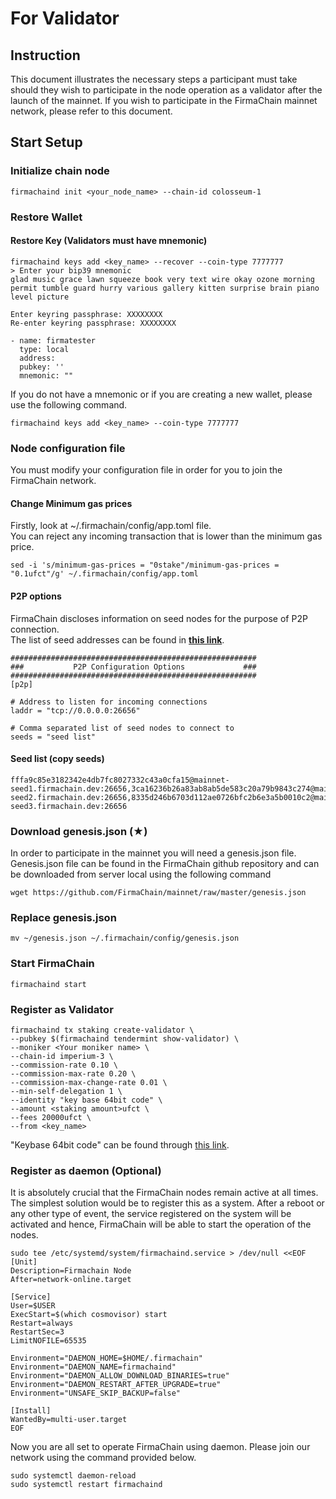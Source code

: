 # For Validator

## Instruction

This document illustrates the necessary steps a participant must take should they wish to participate in the node operation as a validator after the launch of the mainnet. If you wish to participate in the FirmaChain mainnet network, please refer to this document.

## Start Setup

### Initialize chain node

```
firmachaind init <your_node_name> --chain-id colosseum-1
```

### Restore Wallet

#### Restore Key (Validators must have mnemonic)

```
firmachaind keys add <key_name> --recover --coin-type 7777777
> Enter your bip39 mnemonic
glad music grace lawn squeeze book very text wire okay ozone morning permit tumble guard hurry various gallery kitten surprise brain piano level picture

Enter keyring passphrase: XXXXXXXX
Re-enter keyring passphrase: XXXXXXXX

- name: firmatester
  type: local
  address:
  pubkey: ''
  mnemonic: ""
```

If you do not have a mnemonic or if you are creating a new wallet, please use the following command.

```
firmachaind keys add <key_name> --coin-type 7777777
```

### Node configuration file

You must modify your configuration file in order for you to join the FirmaChain network.

#### Change Minimum gas prices

Firstly, look at \~/.firmachain/config/app.toml file.\
You can reject any incoming transaction that is lower than the minimum gas price.

```
sed -i 's/minimum-gas-prices = "0stake"/minimum-gas-prices = "0.1ufct"/g' ~/.firmachain/config/app.toml
```

#### P2P options

FirmaChain discloses information on seed nodes for the purpose of P2P connection.\
The list of seed addresses can be found in [**this link**](https://github.com/FirmaChain/mainnet).

```
#######################################################
###           P2P Configuration Options             ###
#######################################################
[p2p]

# Address to listen for incoming connections
laddr = "tcp://0.0.0.0:26656"

# Comma separated list of seed nodes to connect to
seeds = "seed list"
```

#### Seed list (copy seeds)

```
fffa9c85e3182342e4db7fc8027332c43a0cfa15@mainnet-seed1.firmachain.dev:26656,3ca16236b26a83ab8ab5de583c20a79b9843c274@mainnet-seed2.firmachain.dev:26656,8335d246b6703d112ae0726bfc2b6e3a5b0010c2@mainnet-seed3.firmachain.dev:26656
```

### Download genesis.json (★)

In order to participate in the mainnet you will need a genesis.json file. Genesis.json file can be found in the FirmaChain github repository and can be downloaded from server local using the following command

```
wget https://github.com/FirmaChain/mainnet/raw/master/genesis.json
```

### Replace genesis.json

```
mv ~/genesis.json ~/.firmachain/config/genesis.json
```

### Start FirmaChain

```
firmachaind start
```

### Register as Validator

```
firmachaind tx staking create-validator \
--pubkey $(firmachaind tendermint show-validator) \
--moniker <Your moniker name> \
--chain-id imperium-3 \
--commission-rate 0.10 \
--commission-max-rate 0.20 \
--commission-max-change-rate 0.01 \
--min-self-delegation 1 \
--identity "key base 64bit code" \
--amount <staking amount>ufct \
--fees 20000ufct \
--from <key_name>
```

"Keybase 64bit code" can be found through [this link](edit-validator-description.md#how-to-get-identity-64bit-code).

### Register as daemon (Optional)

It is absolutely crucial that the FirmaChain nodes remain active at all times. The simplest solution would be to register this as a system. After a reboot or any other type of event, the service registered on the system will be activated and hence, FirmaChain will be able to start the operation of the nodes.

```
sudo tee /etc/systemd/system/firmachaind.service > /dev/null <<EOF  
[Unit]
Description=Firmachain Node
After=network-online.target

[Service]
User=$USER
ExecStart=$(which cosmovisor) start
Restart=always
RestartSec=3
LimitNOFILE=65535

Environment="DAEMON_HOME=$HOME/.firmachain"
Environment="DAEMON_NAME=firmachaind"
Environment="DAEMON_ALLOW_DOWNLOAD_BINARIES=true"
Environment="DAEMON_RESTART_AFTER_UPGRADE=true"
Environment="UNSAFE_SKIP_BACKUP=false"

[Install]
WantedBy=multi-user.target
EOF
```

Now you are all set to operate FirmaChain using daemon. Please join our network using the command provided below.

```
sudo systemctl daemon-reload
sudo systemctl restart firmachaind
```
